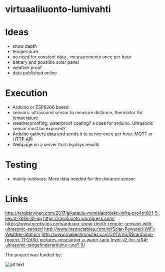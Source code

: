 # virtuaaliluonto-lumivahti

# Ideas
- snow depth
- temperature
- no need for constant data - measurements once per hour
- battery and possible solar panel
- weather proof
- data published online


# Execution
- Arduino or ESP8266 based
- sensors: ultrasound sensor to measure distance, thermistor for temperature
- weatherproofing: waterproof coating? a case for arduino. Ultrasonic sensor must be exposed?
- Arduino gathers data and sends it to server once per hour. MQTT or HTTP API
- Webpage on a server that displays results

# Testing
- mainly outdoors. More data needed for the distance sensor.

# Links
http://terokarvinen.com/2017/aikataulu-monialaprojekti-infra-pro4tn001-5-kevat-2018-10-op
https://raspluonto.wordpress.com/
https://www.geekstips.com/arduino-snow-depth-remote-sensing-with-ultrasonic-sensor/
http://www.instructables.com/id/Solar-Powered-WiFi-Weather-Station/
http://www.makechronicles.com/2012/06/09/arduino-project-11-2d3d-pictures-measuring-a-water-tank-level-v2-hc-sr04-ultrasonic-rangefinderarduino-uno1-0/

The project was funded by:

![alt text](https://github.com/Spodah/virtuaaliluonto-lumivahti/tree/master/EU%20logo")
